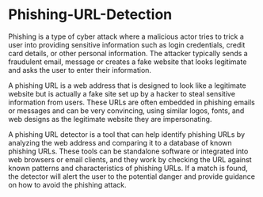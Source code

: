 # Phishing-URL-Detection
Phishing is a type of cyber attack where a malicious actor tries to trick a user into providing sensitive information such as login credentials, credit card details, or other personal information. The attacker typically sends a fraudulent email, message or creates a fake website that looks legitimate and asks the user to enter their information.

A phishing URL is a web address that is designed to look like a legitimate website but is actually a fake site set up by a hacker to steal sensitive information from users. These URLs are often embedded in phishing emails or messages and can be very convincing, using similar logos, fonts, and web designs as the legitimate website they are impersonating.

A phishing URL detector is a tool that can help identify phishing URLs by analyzing the web address and comparing it to a database of known phishing URLs. These tools can be standalone software or integrated into web browsers or email clients, and they work by checking the URL against known patterns and characteristics of phishing URLs. If a match is found, the detector will alert the user to the potential danger and provide guidance on how to avoid the phishing attack.
